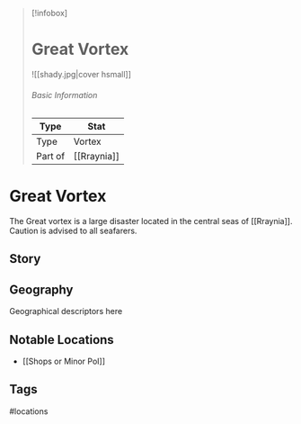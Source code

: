 > [!infobox]
> # Great Vortex
> ![[shady.jpg|cover hsmall]]
> ###### Basic Information
> | Type | Stat |
> | ---- | ---- |
> | Type| Vortex |
> | Part of | [[Rraynia]] |

# Great Vortex
The Great vortex is a large disaster located in the central seas of [[Rraynia]]. Caution is advised to all seafarers.

## Story

## Geography
Geographical descriptors here

##  Notable Locations
- [[Shops or Minor PoI]]



## Tags
#locations